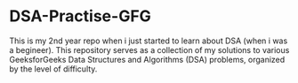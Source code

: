# DSA-Practise-GFG
This is my 2nd year repo when i just started to learn about DSA (when i was a begineer).
This repository serves as a collection of my solutions to various GeeksforGeeks Data Structures and Algorithms (DSA) problems, organized by the level of difficulty.
